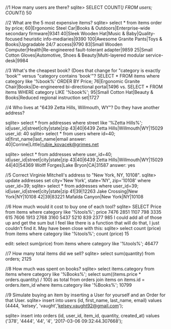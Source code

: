 //1 How many users are there?
sqlite> SELECT COUNT(*) FROM users;
COUNT(*)
50

//2 What are the 5 most expensive items?
sqlite> select * from items order by price;
60|Ergonomic Steel Car|Books & Outdoors|Enterprise-wide secondary firmware|9341
40|Sleek Wooden Hat|Music & Baby|Quality-focused heuristic info-mediaries|9390
100|Awesome Granite Pants|Toys & Books|Upgradable 24/7 access|9790
83|Small Wooden Computer|Health|Re-engineered fault-tolerant adapter|9859
25|Small Cotton Gloves|Automotive, Shoes & Beauty|Multi-layered modular service-desk|9984

//3 What's the cheapest book? (Does that change for "category is exactly 'book'" versus "category contains 'book'"?
SELECT * FROM items where category like '%book%' ORDER BY Price;
76|Ergonomic Granite Chair|Books|De-engineered bi-directional portal|1496
vs.
SELECT * FROM items WHERE category LIKE '%book%';
95|Small Cotton Hat|Beauty & Books|Reduced regional instruction set|1727

//4 Who lives at "6439 Zetta Hills, Willmouth, WY"? Do they have another address?

sqlite> select * from addresses where street like '%Zetta Hills%';
id|user_id|street|city|state|zip
43|40|6439 Zetta Hills|Willmouth|WY|15029
user_id: 40 
sqlite> select * from users where id=40;
id|first_name|last_name|email
answer: 40|Corrine|Little|rubie_kovacek@grimes.net

sqlite> select * from addresses where user_id=40;
id|user_id|street|city|state|zip
43|40|6439 Zetta Hills|Willmouth|WY|15029
44|40|54369 Wolff Forges|Lake Bryon|CA|31587
answer: yes

//5 Correct Virginie Mitchell's address to "New York, NY, 10108".
sqlite> update addresses set city='New York', state='NY', zip='10108' where user_id=39;
sqlite> select * from addresses where user_id=39;
id|user_id|street|city|state|zip
41|39|12263 Jake Crossing|New York|NY|10108
42|39|83221 Mafalda Canyon|New York|NY|10108

//6 How much would it cost to buy one of each tool?
sqlite> SELECT Price from items where category like '%tools%';
price
7476
2851
1107
798
3335
615
7606
1913
2768
3160
5437
5210
839
2377
985
I could add all of those up and get the sum but I feel like there is a function that will do that, I just couldn't find it. May have been close with this: sqlite> select count (price) from items where category like '%tools%';
count (price)
15

edit: select sum(price) from items where category like '%tools%';
46477

//7 How many total items did we sell?
sqlite> select sum(quantity) from orders;
2125

//8 How much was spent on books?
sqlite> select items.category from items where category like '%Books%';
select sum((items.price * orders.quantity) / 100) as total from orders join items on items.id = orders.item_id where items.category like '%Books%';
10799

//9 Simulate buying an item by inserting a User for yourself and an Order for that User.
sqlite> insert into users (id, first_name, last_name, email) values (4444, 'kelsey', 'vaught','kelsey.vaught92@gmail.com');

sqlite> insert into orders (id, user_id, item_id, quantity, created_at) values ('378', '4444', '44', '4', '2017-03-06 09:32:44.307668');
